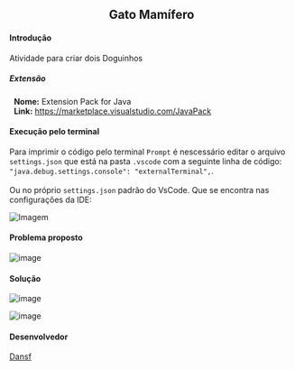 <h2 align="center">Gato Mamífero</h2>
<h4>Introdução</h4>
Atividade para criar dois Doguinhos

<h5>Extensão</h5>
<p>&nbsp; 
  <b>Nome:</b> Extension Pack for Java<br/>
  &nbsp;&nbsp;<b>Link:</b> <a target="_blank" href="https://marketplace.visualstudio.com/items?itemName=vscjava.vscode-java-pack">https://marketplace.visualstudio.com/JavaPack</a>
</p>

<h4>Execução pelo terminal</h4>

  Para imprimir o código pelo terminal ```Prompt``` é nescessário editar o arquivo ```settings.json``` que está na pasta ```.vscode``` com a seguinte linha de código: ```"java.debug.settings.console": "externalTerminal",```.
  <br/><br/>Ou no próprio ```settings.json``` padrão do VsCode. Que se encontra nas configurações da IDE: 
  <br/>
  
  ![Imagem](https://user-images.githubusercontent.com/63010902/160854616-518d1d5d-4c19-455b-96eb-2d8f2d1b926c.png)
 
#### Problema proposto
![image](https://user-images.githubusercontent.com/63010902/174506058-d8587418-34a8-4c45-be9b-285e0d988d60.png)

#### Solução

![image](https://user-images.githubusercontent.com/63010902/174505979-a17aa77b-e6da-4fb2-a2d9-659cb0cac3fc.png)

![image](https://user-images.githubusercontent.com/63010902/174506099-b9c50e9e-188e-46e5-b5d3-285aad38c477.png)

#### Desenvolvedor
[Dansf](http://www.github.com/dansf)